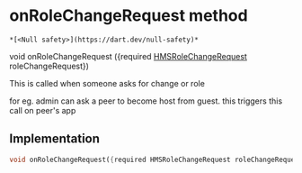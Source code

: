 


# onRoleChangeRequest method




    *[<Null safety>](https://dart.dev/null-safety)*




void onRoleChangeRequest
({required [HMSRoleChangeRequest](../../hmssdk_flutter/HMSRoleChangeRequest-class.md) roleChangeRequest})





<p>This is called when someone asks for change or role</p>
<p>for eg. admin can ask a peer to become host from guest.
this triggers this call on peer's app</p>



## Implementation

```dart
void onRoleChangeRequest({required HMSRoleChangeRequest roleChangeRequest});
```







